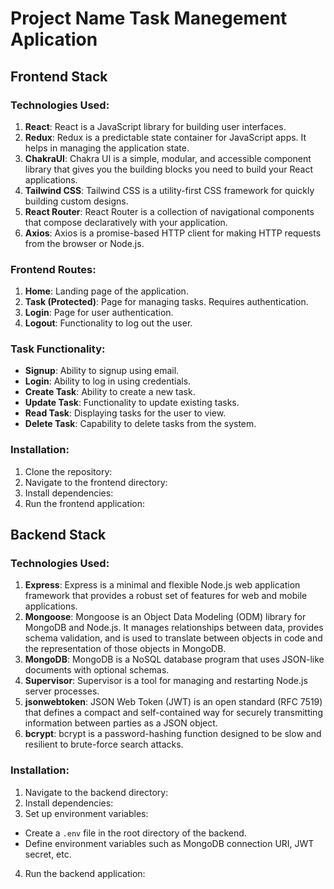 # Project Name Task Manegement Aplication

## Frontend Stack

### Technologies Used:
1. **React**: React is a JavaScript library for building user interfaces.
2. **Redux**: Redux is a predictable state container for JavaScript apps. It helps in managing the application state.
3. **ChakraUI**: Chakra UI is a simple, modular, and accessible component library that gives you the building blocks you need to build your React applications.
4. **Tailwind CSS**: Tailwind CSS is a utility-first CSS framework for quickly building custom designs.
5. **React Router**: React Router is a collection of navigational components that compose declaratively with your application.
6. **Axios**: Axios is a promise-based HTTP client for making HTTP requests from the browser or Node.js.


### Frontend Routes:
1. **Home**: Landing page of the application.
2. **Task (Protected)**: Page for managing tasks. Requires authentication.
3. **Login**: Page for user authentication.
4. **Logout**: Functionality to log out the user.

### Task Functionality:
- **Signup**: Ability to signup using email.
- **Login**: Ability to log in using credentials.
- **Create Task**: Ability to create a new task.
- **Update Task**: Functionality to update existing tasks.
- **Read Task**: Displaying tasks for the user to view.
- **Delete Task**: Capability to delete tasks from the system.

  
### Installation:
1. Clone the repository:
2. Navigate to the frontend directory:
3. Install dependencies:
4. Run the frontend application:



## Backend Stack

### Technologies Used:
1. **Express**: Express is a minimal and flexible Node.js web application framework that provides a robust set of features for web and mobile applications.
2. **Mongoose**: Mongoose is an Object Data Modeling (ODM) library for MongoDB and Node.js. It manages relationships between data, provides schema validation, and is used to translate between objects in code and the representation of those objects in MongoDB.
3. **MongoDB**: MongoDB is a NoSQL database program that uses JSON-like documents with optional schemas.
4. **Supervisor**: Supervisor is a tool for managing and restarting Node.js server processes.
5. **jsonwebtoken**: JSON Web Token (JWT) is an open standard (RFC 7519) that defines a compact and self-contained way for securely transmitting information between parties as a JSON object.
6. **bcrypt**: bcrypt is a password-hashing function designed to be slow and resilient to brute-force search attacks.

### Installation:
1. Navigate to the backend directory:
2. Install dependencies:
3. Set up environment variables:
- Create a `.env` file in the root directory of the backend.
- Define environment variables such as MongoDB connection URI, JWT secret, etc.
4. Run the backend application:



